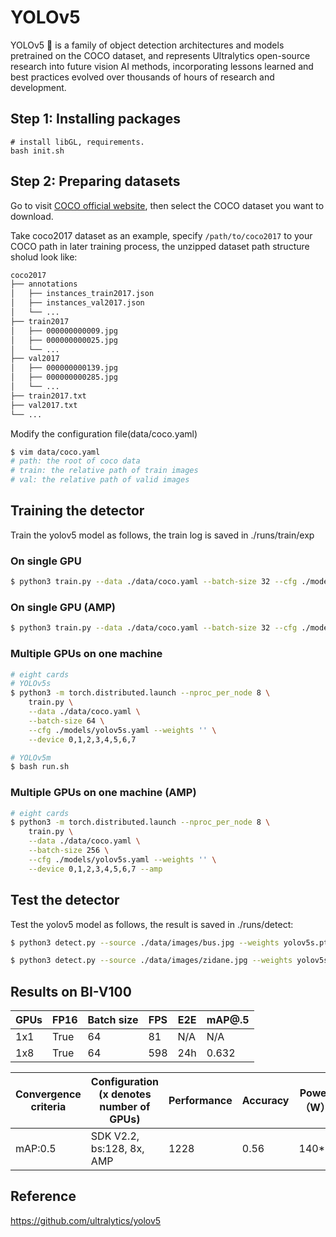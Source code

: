 # YOLOv5

YOLOv5 🚀 is a family of object detection architectures and models pretrained on the COCO dataset, and represents Ultralytics open-source research into future vision AI methods, incorporating lessons learned and best practices evolved over thousands of hours of research and development.

## Step 1: Installing packages

```shell
# install libGL, requirements.
bash init.sh
```

## Step 2: Preparing datasets

Go to visit [COCO official website](https://cocodataset.org/#download), then select the COCO dataset you want to download.

Take coco2017 dataset as an example, specify `/path/to/coco2017` to your COCO path in later training process, the unzipped dataset path structure sholud look like:

```bash
coco2017
├── annotations
│   ├── instances_train2017.json
│   ├── instances_val2017.json
│   └── ...
├── train2017
│   ├── 000000000009.jpg
│   ├── 000000000025.jpg
│   └── ...
├── val2017
│   ├── 000000000139.jpg
│   ├── 000000000285.jpg
│   └── ...
├── train2017.txt
├── val2017.txt
└── ...
```

Modify the configuration file(data/coco.yaml)

```bash
$ vim data/coco.yaml
# path: the root of coco data
# train: the relative path of train images
# val: the relative path of valid images
```

## Training the detector

Train the yolov5 model as follows, the train log is saved in ./runs/train/exp

### On single GPU

```bash
$ python3 train.py --data ./data/coco.yaml --batch-size 32 --cfg ./models/yolov5s.yaml --weights ''
```

### On single GPU (AMP)

```bash
$ python3 train.py --data ./data/coco.yaml --batch-size 32 --cfg ./models/yolov5s.yaml --weights '' --amp
```

### Multiple GPUs on one machine

```bash
# eight cards
# YOLOv5s
$ python3 -m torch.distributed.launch --nproc_per_node 8 \
    train.py \
    --data ./data/coco.yaml \
    --batch-size 64 \
    --cfg ./models/yolov5s.yaml --weights '' \
    --device 0,1,2,3,4,5,6,7

# YOLOv5m
$ bash run.sh
```

### Multiple GPUs on one machine (AMP)

```bash
# eight cards 
$ python3 -m torch.distributed.launch --nproc_per_node 8 \
    train.py \
    --data ./data/coco.yaml \
    --batch-size 256 \
    --cfg ./models/yolov5s.yaml --weights '' \
    --device 0,1,2,3,4,5,6,7 --amp
```

## Test the detector

Test the yolov5 model as follows, the result is saved in ./runs/detect:

```bash
$ python3 detect.py --source ./data/images/bus.jpg --weights yolov5s.pt --img 640

$ python3 detect.py --source ./data/images/zidane.jpg --weights yolov5s.pt --img 640
```

## Results on BI-V100


| GPUs | FP16 | Batch size | FPS | E2E | mAP@.5 |
| ------ | ------ | ------------ | ----- | ----- | -------- |
| 1x1  | True | 64         | 81  | N/A | N/A    |
| 1x8  | True | 64         | 598 | 24h | 0.632  |


| Convergence criteria | Configuration (x denotes number of GPUs) | Performance | Accuracy | Power（W） | Scalability | Memory utilization（G） | Stability |
| ---------------------- | ------------------------------------------ | ------------- | ---------- | ------------ | ------------- | ------------------------- | ----------- |
| mAP:0.5              | SDK V2.2, bs:128, 8x, AMP                | 1228        | 0.56     | 140\*8     | 0.92        | 27.3\*8                 | 1         |

## Reference

https://github.com/ultralytics/yolov5
